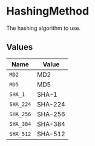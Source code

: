 # HashingMethod

The hashing algorithm to use.


## Values

| Name      | Value     |
| --------- | --------- |
| `MD2`     | MD2       |
| `MD5`     | MD5       |
| `SHA_1`   | SHA-1     |
| `SHA_224` | SHA-224   |
| `SHA_256` | SHA-256   |
| `SHA_384` | SHA-384   |
| `SHA_512` | SHA-512   |